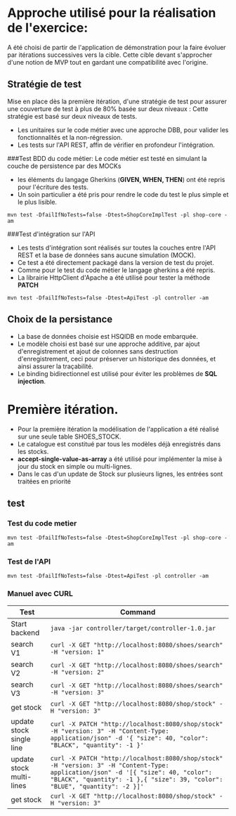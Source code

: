 # Approche utilisé pour la réalisation de l'exercice:

A été choisi de partir de l'application de démonstration pour la faire évoluer par itérations successives vers la cible. Cette cible devant s'approcher d'une notion de MVP tout en gardant une compatibilité avec l'origine.

## Stratégie de test
Mise en place dès la première itération, d'une stratégie de test pour assurer une couverture de test à plus de 80% basée sur deux niveaux :
Cette stratégie est basé sur deux niveaux de tests.
- Les unitaires sur le code métier avec une approche DBB, pour valider les fonctionnalités et la non-régression.
- Les tests sur l'API REST, affin de vérifier en profondeur l'intégration.


###Test BDD du code métier:
Le code métier est testé en simulant la couche de persistence par des MOCKs
- les éléments du langage Gherkins (**GIVEN, WHEN, THEN**) ont été repris pour l'écriture des tests.
- Un soin particulier a été pris pour rendre le code du test le plus simple et le plus lisible.

```shell
mvn test -DfailIfNoTests=false -Dtest=ShopCoreImplTest -pl shop-core -am
```

###Test d'intégration sur l'API
- Les tests d'intégration sont réalisés sur toutes la couches entre l'API REST et la base de données sans aucune simulation (MOCK).
- Ce test a été directement packagé dans la version de test du projet.
- Comme pour le test du code métier le langage gherkins a été repris.
- La librairie HttpClient d'Apache a été utilisé pour tester la méthode **PATCH**

```shell
mvn test -DfailIfNoTests=false -Dtest=ApiTest -pl controller -am
```


## Choix de la persistance
- La base de données choisie est HSQlDB en mode embarquée.
- Le modèle choisi est basé sur une approche additive, par ajout d'enregistrement et ajout de colonnes sans destruction d'enregistrement, ceci pour préserver un historique des données, et ainsi assurer la traçabilité.
- Le binding bidirectionnel est utilisé pour éviter les problèmes de **SQL injection**.

# Première itération.
- Pour la première itération la modélisation de l'application a été réalisé sur une seule table SHOES_STOCK.
- Le catalogue est constitué par tous les modèles déjà enregistrés dans les stocks.
- **accept-single-value-as-array** a été utilisé pour implémenter la mise à jour du stock en simple ou multi-lignes.
- Dans le cas d'un update de Stock sur plusieurs lignes, les entrées sont traitées en priorité 

## test

### Test du code metier
```shell
mvn test -DfailIfNoTests=false -Dtest=ShopCoreImplTest -pl shop-core -am
```

### Test de l'API
```shell
mvn test -DfailIfNoTests=false -Dtest=ApiTest -pl controller -am
```

### Manuel avec CURL


| Test            | Command  |
| ------------------ | --------------------------------------------------------- |
| Start backend | ```java -jar controller/target/controller-1.0.jar``` |
| search V1 | ```curl -X GET "http://localhost:8080/shoes/search" -H "version: 1" ``` |
| search V2 | ```curl -X GET "http://localhost:8080/shoes/search" -H "version: 2" ``` |
| search V3 | ```curl -X GET "http://localhost:8080/shoes/search" -H "version: 3" ``` |
| get stock | ```curl -X GET "http://localhost:8080/shop/stock" -H "version: 3" ``` |
| update stock single line | ```curl -X PATCH "http://localhost:8080/shop/stock" -H "version: 3" -H "Content-Type: application/json" -d '{ "size": 40, "color": "BLACK", "quantity": -1 }'``` |
| update stock multi-lines | ```curl -X PATCH "http://localhost:8080/shop/stock" -H "version: 3" -H "Content-Type: application/json" -d '[{ "size": 40, "color": "BLACK", "quantity": -1 },{ "size": 39, "color": "BLUE", "quantity": -2 }]'``` |
| get stock  | ```curl -X GET "http://localhost:8080/shop/stock" -H "version: 3"``` |


